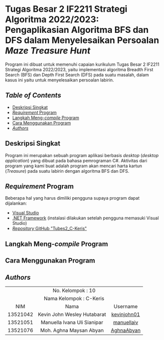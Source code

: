 # Tugas Besar 2 IF2211 Strategi Algoritma 2022/2023: Pengaplikasian Algoritma BFS dan DFS dalam Menyelesaikan Persoalan *Maze Treasure Hunt*

Program ini dibuat untuk memenuhi capaian kurikulum Tugas Besar 2 IF2211 Strategi Algoritma 2022/2023, yaitu implementasi algoritma
Breadth First Search (BFS) dan Depth First Search (DFS) pada suatu masalah, dalam kasus ini yaitu untuk menyelesaikan persoalan labirin.

## *Table of Contents*
- [Deskripsi Singkat](#deskripsi)
- [*Requirement* Program](#req)
- [Langkah Meng-*compile* Program](#compile)
- [Cara Menggunakan Program](#penggunaan)
- [*Authors*](#author)

## Deskripsi Singkat <a name="deskripsi"></a>
Program ini merupakan sebuah program aplikasi berbasis *desktop* (*desktop application*) yang dibuat pada bahasa pemrograman C#. Aktivitas
dari program yang kami buat adalah program akan mencari harta kartun (*Treasure*) pada suatu labirin dengan algoritma BFS dan DFS.

## *Requirement* Program <a name="req"></a>
Beberapa hal yang harus dimiliki pengguna supaya program dapat dijalankan:
- <a href=https://visualstudio.microsoft.com/downloads/>Visual Studio</a>
- <a href=https://learn.microsoft.com/en-us/dotnet/framework/install/guide-for-developers>.NET Framework</a> (instalasi dilakukan setelah pengguna memasuki Visual Studio)
- <a href=https://github.com/AghnaAbyan/Tubes2_C-Keris>*Repository* GitHub "Tubes2_C-Keris"</a>

## Langkah Meng-*compile* Program <a name="compile"></a>

## Cara Menggunakan Program <a name="penggunaan"></a>

## *Authors* <a name="author"></a>
<table>
  <tr>
    <td align="center" colspan="3">No. Kelompok : 10</td>
  </tr>   
  <tr>
    <td align="center" colspan="3">Nama Kelompok : C-Keris</td>
  </tr>
    <td align="center">NIM</td>
    <td align="center">Nama</td>
    <td align="center">Username</td>
  </tr>
    <td align="center">13521042</td>
    <td align="center">Kevin John Wesley Hutabarat</td>
    <td align="center"><a href=https://github.com/kevinjohn01>kevinjohn01</a></td>
  </tr>
    <td align="center">13521051</td>
    <td align="center">Manuella Ivana Uli Sianipar</td>
    <td align="center"><a href=https://github.com/manuellaiv>manuellaiv</a></td>
  </tr>
    <td align="center">13521076</td>
    <td align="center">Moh. Aghna Maysan Abyan</td>
    <td align="center"><a href=https://github.com/AghnaAbyan>AghnaAbyan</a></td>
</table>
